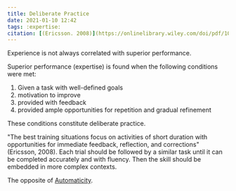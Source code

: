 ```yaml
---
title: Deliberate Practice
date: 2021-01-10 12:42
tags: :expertise:
citation: [(Ericsson. 2008)](https://onlinelibrary.wiley.com/doi/pdf/10.1111/j.1553-2712.2008.00227.x)
---
```


Experience is not always correlated with superior performance.

Superior performance (expertise) is found when the following conditions were met:
1. Given a task with well-defined goals
2. motivation to improve
3. provided with feedback
4. provided ample opportunities for repetition and gradual refinement

These conditions constitute deliberate practice.

"The best training situations focus on activities of short duration with opportunities for immediate feedback, reflection, and corrections" (Ericsson, 2008). Each trial should be followed by a similar task until it can be completed accurately and with fluency. Then the skill should be embedded in more complex contexts.

The opposite of [Automaticity](202101101315.md).
